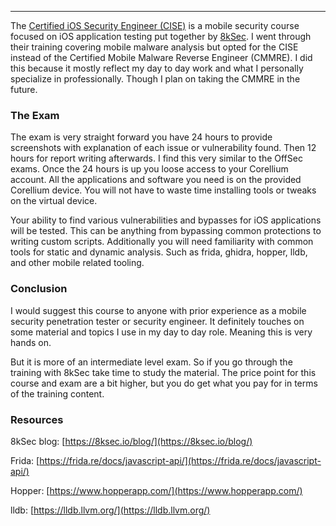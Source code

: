 
---

The [Certified iOS Security Engineer (CISE)](https://8ksec.io/cise/) is a mobile security course focused on iOS application testing put together by [8kSec](https://8ksec.io/). I went through their training covering mobile malware analysis but opted for the CISE instead of the Certified Mobile Malware Reverse Engineer (CMMRE). I did this because it mostly reflect my day to day work and what I personally specialize in professionally. Though I plan on taking the CMMRE in the future.

### The Exam

The exam is very straight forward you have 24 hours to provide screenshots with explanation of each issue or vulnerability found. Then 12 hours for report writing afterwards. I find this very similar to the OffSec exams. Once the 24 hours is up you loose access to your Corellium account. All the applications and software you need is on the provided Corellium device. You will not have to waste time installing tools or tweaks on the virtual device. 

Your ability to find various vulnerabilities and bypasses for iOS applications will be tested. This can be anything from bypassing common protections to writing custom scripts. Additionally you will need familiarity with common tools for static and dynamic analysis. Such as frida, ghidra, hopper, lldb, and other mobile related tooling. 

### Conclusion

I would suggest this course to anyone with prior experience as a mobile security penetration tester or security engineer. It definitely touches on some material and topics I use in my day to day role. Meaning this is very hands on. 

But it is more of an intermediate level exam. So if you go through the training with 8kSec take time to study the material. The price point for this course and exam are a bit higher, but you do get what you pay for in terms of the training content.  

### Resources

8kSec blog: [https://8ksec.io/blog/](https://8ksec.io/blog/)

Frida: [https://frida.re/docs/javascript-api/](https://frida.re/docs/javascript-api/)

Hopper: [https://www.hopperapp.com/](https://www.hopperapp.com/)

lldb: [https://lldb.llvm.org/](https://lldb.llvm.org/)
